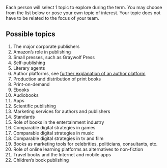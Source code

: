 Each person will select 1 topic to explore during the term. You may choose from the list below or pose your own topic of interest. Your topic does not have to be related to the focus of your team. 

## Possible topics

1.	The major corporate publishers
2.	Amazon’s role in publishing
3.	Small presses, such as Graywolf Press
4.	Self-publishing
5.	Literary agents
6.	Author platforms, see [further explanation of an author platform](https://www.janefriedman.com/author-platform-definition/)
7.	Production and distribution of print books
8.	Print-on-demand
9.	Ebooks
10.	Audiobooks
11.	Apps
12.	Scientific publishing
13.	Marketing services for authors and publishers
14.	Standards
15.	Role of books in the entertainment industry
16.	Comparable digital strategies in games
17.	Comparable digital strategies in music
18.	Comparable digital strategies in tv and film
19.	Books as marketing tools for celebrities, politicians, consultants, etc.
20.	Role of online learning platforms as alternatives to non-fiction
21.	Travel books and the Internet and mobile apps
22.	Children’s book publishing
